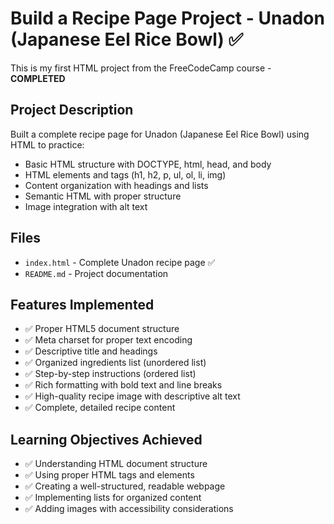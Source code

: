 # Build a Recipe Page Project - Unadon (Japanese Eel Rice Bowl) ✅

This is my first HTML project from the FreeCodeCamp course - **COMPLETED**

## Project Description
Built a complete recipe page for Unadon (Japanese Eel Rice Bowl) using HTML to practice:
- Basic HTML structure with DOCTYPE, html, head, and body
- HTML elements and tags (h1, h2, p, ul, ol, li, img)
- Content organization with headings and lists
- Semantic HTML with proper structure
- Image integration with alt text

## Files
- `index.html` - Complete Unadon recipe page ✅
- `README.md` - Project documentation

## Features Implemented
- ✅ Proper HTML5 document structure
- ✅ Meta charset for proper text encoding
- ✅ Descriptive title and headings
- ✅ Organized ingredients list (unordered list)
- ✅ Step-by-step instructions (ordered list)
- ✅ Rich formatting with bold text and line breaks
- ✅ High-quality recipe image with descriptive alt text
- ✅ Complete, detailed recipe content

## Learning Objectives Achieved
- ✅ Understanding HTML document structure
- ✅ Using proper HTML tags and elements
- ✅ Creating a well-structured, readable webpage
- ✅ Implementing lists for organized content
- ✅ Adding images with accessibility considerations
